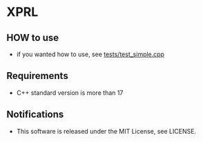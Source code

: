 # XPRL

## HOW to use

- if you wanted how to use, see [tests/test_simple.cpp](/tests/test_simple.cpp)

## Requirements

- C++ standard version is more than 17

## Notifications

- This software is released under the MIT License, see LICENSE.